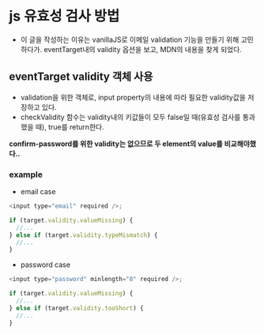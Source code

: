 # js 유효성 검사 방법

- 이 글을 작성하는 이유는 vanillaJS로 이메일 validation 기능을 만들기 위해 고민하다가. eventTarget내의 validity 옵션을 보고, MDN의 내용을 찾게 되었다.

## eventTarget validity 객체 사용

- validation을 위한 객체로, input property의 내용에 따라 필요한 validity값을 저장하고 있다.
- checkValidity 함수는 validity내의 키값들이 모두 false일 때(유효성 검사를 통과했을 때), true를 return한다.

**confirm-password를 위한 validity는 없으므로 두 element의 value를 비교해야했다..**

### example

- email case

```js
<input type="email" required />;

if (target.validity.valueMissing) {
  //...
} else if (target.validity.typeMismatch) {
  //...
}
```

- password case

```js
<input type="password" minlength="8" required />;

if (target.validity.valueMissing) {
  //...
} else if (target.validity.tooShort) {
  //...
}
```
